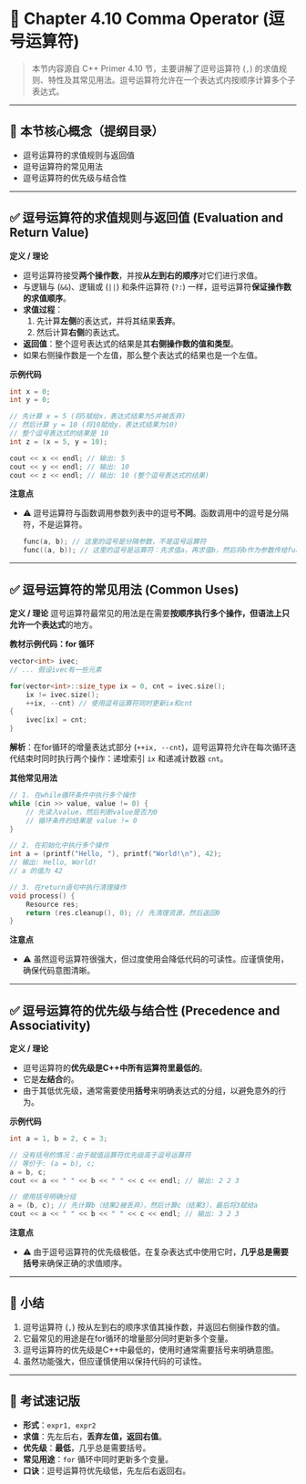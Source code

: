 # 📘 Chapter 4.10 Comma Operator (逗号运算符)

> 本节内容源自 C++ Primer 4.10 节，主要讲解了逗号运算符 (`,`) 的求值规则、特性及其常见用法。逗号运算符允许在一个表达式内按顺序计算多个子表达式。

---

## 🧠 本节核心概念（提纲目录）

*   逗号运算符的求值规则与返回值
*   逗号运算符的常见用法
*   逗号运算符的优先级与结合性

---

## ✅ 逗号运算符的求值规则与返回值 (Evaluation and Return Value)

**定义 / 理论**
*   逗号运算符接受**两个操作数**，并按**从左到右的顺序**对它们进行求值。
*   与逻辑与 (`&&`)、逻辑或 (`||`) 和条件运算符 (`?:`) 一样，逗号运算符**保证操作数的求值顺序**。
*   **求值过程**：
    1.  先计算**左侧**的表达式，并将其结果**丢弃**。
    2.  然后计算**右侧**的表达式。
*   **返回值**：整个逗号表达式的结果是其**右侧操作数的值和类型**。
*   如果右侧操作数是一个左值，那么整个表达式的结果也是一个左值。

**示例代码**
```cpp
int x = 0;
int y = 0;

// 先计算 x = 5 (将5赋给x，表达式结果为5并被丢弃)
// 然后计算 y = 10 (将10赋给y，表达式结果为10)
// 整个逗号表达式的结果是 10
int z = (x = 5, y = 10);

cout << x << endl; // 输出: 5
cout << y << endl; // 输出: 10
cout << z << endl; // 输出: 10 (整个逗号表达式的结果)
```

**注意点**
*   ⚠️ 逗号运算符与函数调用参数列表中的逗号**不同**。函数调用中的逗号是分隔符，不是运算符。
    ```cpp
    func(a, b); // 这里的逗号是分隔参数，不是逗号运算符
    func((a, b)); // 这里的逗号是运算符：先求值a，再求值b，然后将b作为参数传给func
    ```

---

## ✅ 逗号运算符的常见用法 (Common Uses)

**定义 / 理论**
逗号运算符最常见的用法是在需要**按顺序执行多个操作，但语法上只允许一个表达式**的地方。

**教材示例代码：for 循环**
```cpp
vector<int> ivec;
// ... 假设ivec有一些元素

for(vector<int>::size_type ix = 0, cnt = ivec.size();
    ix != ivec.size();
    ++ix, --cnt) // 使用逗号运算符同时更新ix和cnt
{
    ivec[ix] = cnt;
}
```
**解析**：在for循环的增量表达式部分 (`++ix, --cnt`)，逗号运算符允许在每次循环迭代结束时同时执行两个操作：递增索引 `ix` 和递减计数器 `cnt`。

**其他常见用法**
```cpp
// 1. 在while循环条件中执行多个操作
while (cin >> value, value != 0) {
    // 先读入value，然后判断value是否为0
    // 循环条件的结果是 value != 0
}

// 2. 在初始化中执行多个操作
int a = (printf("Hello, "), printf("World!\n"), 42);
// 输出: Hello, World!
// a 的值为 42

// 3. 在return语句中执行清理操作
void process() {
    Resource res;
    return (res.cleanup(), 0); // 先清理资源，然后返回0
}
```

**注意点**
*   ⚠️ 虽然逗号运算符很强大，但过度使用会降低代码的可读性。应谨慎使用，确保代码意图清晰。

---

## ✅ 逗号运算符的优先级与结合性 (Precedence and Associativity)

**定义 / 理论**
*   逗号运算符的**优先级是C++中所有运算符里最低的**。
*   它是**左结合**的。
*   由于其低优先级，通常需要使用**括号**来明确表达式的分组，以避免意外的行为。

**示例代码**
```cpp
int a = 1, b = 2, c = 3;

// 没有括号的情况：由于赋值运算符优先级高于逗号运算符
// 等价于: (a = b), c;
a = b, c;
cout << a << " " << b << " " << c << endl; // 输出: 2 2 3

// 使用括号明确分组
a = (b, c); // 先计算b（结果2被丢弃），然后计算c（结果3），最后将3赋给a
cout << a << " " << b << " " << c << endl; // 输出: 3 2 3
```

**注意点**
*   ⚠️ 由于逗号运算符的优先级极低，在复杂表达式中使用它时，**几乎总是需要括号**来确保正确的求值顺序。

---

## 🔑 小结

1.  逗号运算符 (`,`) 按从左到右的顺序求值其操作数，并返回右侧操作数的值。
2.  它最常见的用途是在for循环的增量部分同时更新多个变量。
3.  逗号运算符的优先级是C++中最低的，使用时通常需要括号来明确意图。
4.  虽然功能强大，但应谨慎使用以保持代码的可读性。

---

## 📌 考试速记版

*   **形式**：`expr1, expr2`
*   **求值**：先左后右，**丢弃左值，返回右值**。
*   **优先级**：**最低**，几乎总是需要括号。
*   **常见用途**：`for` 循环中同时更新多个变量。
*   **口诀**：逗号运算符优先级低，先左后右返回右。